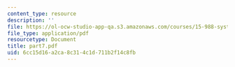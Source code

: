 ```yaml
---
content_type: resource
description: ''
file: https://ol-ocw-studio-app-qa.s3.amazonaws.com/courses/15-988-system-dynamics-self-study-fall-1998-spring-1999/6cc15d16a2ca8c314c1d711b2f14c8fb_part7.pdf
file_type: application/pdf
resourcetype: Document
title: part7.pdf
uid: 6cc15d16-a2ca-8c31-4c1d-711b2f14c8fb
---
```

